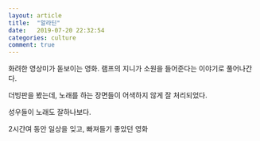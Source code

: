 ```yaml
---
layout: article
title:  "알라딘"
date:   2019-07-20 22:32:54
categories: culture
comment: true
---
```


화려한 영상미가 돋보이는 영화. 램프의 지니가 소원을 들어준다는 이야기로 풀어나간다. 

더빙판을 봤는데, 노래를 하는 장면들이 어색하지 않게 잘 처리되었다. 

성우들이 노래도 잘하나보다.

2시간여 동안 일상을 잊고, 빠져들기 좋았던 영화
